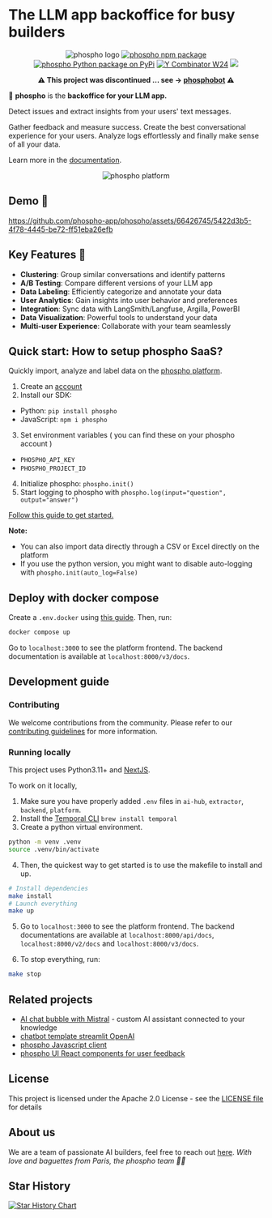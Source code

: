 # The LLM app backoffice for busy builders

<div align="center">
<img src="./platform/public/image/phospho-banner.png" alt="phospho logo">
<a href="https://www.npmjs.com/package/phospho"><img src="https://img.shields.io/npm/v/phospho?style=flat-square&label=npm+phospho" alt="phospho npm package"></a>
<a href="https://pypi.python.org/pypi/phospho"><img src="https://img.shields.io/pypi/v/phospho?style=flat-square&label=pypi+phospho" alt="phospho Python package on PyPi"></a>
<a href="https://www.ycombinator.com/companies/phospho"><img src="https://img.shields.io/badge/Y%20Combinator-W24-orange?style=flat-square" alt="Y Combinator W24"></a>
<a href="https://pypi.org/project/phospho/" target="_blank"><img src="https://img.shields.io/pypi/dm/phospho"></a>
</div>

<p align="center">
  <strong>⚠️ This project was discontinued … see&nbsp;→&nbsp;<a href="https://github.com/phospho-app/phosphobot">phosphobot</a> ⚠️</strong>
</p>

🧪 **phospho** is the **backoffice for your LLM app.**

Detect issues and extract insights from your users' text messages.

Gather feedback and measure success. Create the best conversational experience for your users.
Analyze logs effortlessly and finally make sense of all your data.

Learn more in the [documentation](https://phospho-app.github.io/docs/welcome).

<div align="center">
<img src="./clustering-demo.gif" alt="phospho platform">
</div>

## Demo 🧪

https://github.com/phospho-app/phospho/assets/66426745/5422d3b5-4f78-4445-be72-ff51eba26efb

## Key Features 🚀

- **Clustering**: Group similar conversations and identify patterns
- **A/B Testing**: Compare different versions of your LLM app
- **Data Labeling**: Efficiently categorize and annotate your data
- **User Analytics**: Gain insights into user behavior and preferences
- **Integration**: Sync data with LangSmith/Langfuse, Argilla, PowerBI
- **Data Visualization**: Powerful tools to understand your data
- **Multi-user Experience**: Collaborate with your team seamlessly

## Quick start: How to setup phospho SaaS?

Quickly import, analyze and label data on the [phospho platform](https://phospho.ai).

1. Create an [account](https://phospho.ai)
2. Install our SDK:

- Python: `pip install phospho`
- JavaScript: `npm i phospho`

3. Set environment variables ( you can find these on your phospho account )

- `PHOSPHO_API_KEY`
- `PHOSPHO_PROJECT_ID`

4. Initialize phospho: `phospho.init()`
5. Start logging to phospho with `phospho.log(input="question", output="answer")`

[Follow this guide to get started.](https://phospho-app.github.io/docs/getting-started)

**Note:**

- You can also import data directly through a CSV or Excel directly on the platform
- If you use the python version, you might want to disable auto-logging with `phospho.init(auto_log=False)`

## Deploy with docker compose

Create a `.env.docker` using [this guide](./DeploymentGuide.md). Then, run:

```bash
docker compose up
```

Go to `localhost:3000` to see the platform frontend. The backend documentation is available at `localhost:8000/v3/docs`.

## Development guide

### Contributing

We welcome contributions from the community. Please refer to our [contributing guidelines](./CONTRIBUTE.md) for more information.

### Running locally

This project uses Python3.11+ and [NextJS](https://nextjs.org/docs).

To work on it locally,

1. Make sure you have properly added `.env` files in `ai-hub`, `extractor`, `backend`, `platform`.
2. Install the [Temporal CLI](https://temporal.io/setup/install-temporal-cli) `brew install temporal`
3. Create a python virtual environment.

```bash
python -m venv .venv
source .venv/bin/activate
```

4. Then, the quickest way to get started is to use the makefile to install and up.

```bash
# Install dependencies
make install
# Launch everything
make up
```

5. Go to `localhost:3000` to see the platform frontend. The backend documentations are available at `localhost:8000/api/docs`, `localhost:8000/v2/docs` and `localhost:8000/v3/docs`.

6. To stop everything, run:

```bash
make stop
```

## Related projects

- [AI chat bubble with Mistral](https://github.com/phospho-app/ai-chat-bubble) - custom AI assistant connected to your knowledge
- [chatbot template streamlit OpenAI](https://github.com/phospho-app/template-chatbot-streamlit-openai)
- [phospho Javascript client](https://github.com/phospho-app/phosphojs)
- [phospho UI React components for user feedback](https://github.com/phospho-app/phospho-ui-react)

## License

This project is licensed under the Apache 2.0 License - see the [LICENSE file](./LICENCE) for details

## About us

We are a team of passionate AI builders, feel free to reach out [here](mailto:contact@phospho.ai?subject=Hey%20baguettes). _With love and baguettes from Paris, the phospho team 🥖💚_

## Star History

[![Star History Chart](https://api.star-history.com/svg?repos=phospho-app/phospho&type=Date)](https://star-history.com/#phospho-app/phospho&Date)
